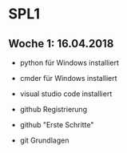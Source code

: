 # SPL1
## Woche 1: 16.04.2018

* python für Windows installiert
* cmder für Windows installiert
* visual studio code installiert

* github Registrierung 
* github "Erste Schritte"
* git Grundlagen
